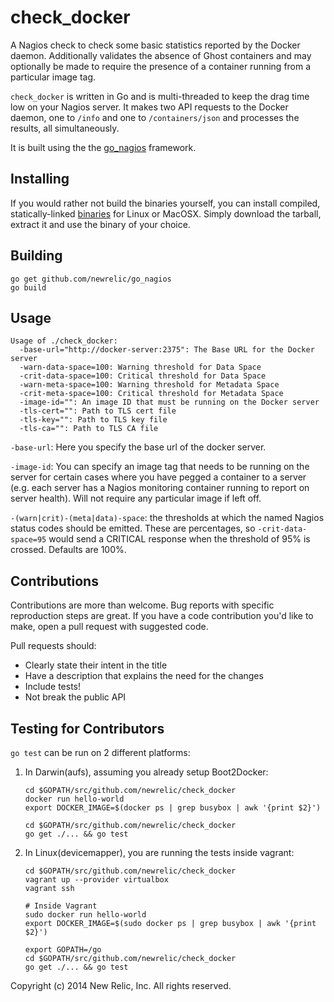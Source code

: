 check_docker
============

A Nagios check to check some basic statistics reported by the Docker daemon.
Additionally validates the absence of Ghost containers and may optionally
be made to require the presence of a container running from a particular image
tag.

`check_docker` is written in Go and is multi-threaded to keep the
drag time low on your Nagios server. It makes two API requests to the
Docker daemon, one to `/info` and one to `/containers/json`
and processes the results, all simultaneously.

It is built using the the
[go_nagios](http://github.com/newrelic/go_nagios)
framework.

Installing
----------
If you would rather not build the binaries yourself, you can install compiled,
statically-linked [binaries](https://github.com/newrelic/check_docker/releases)
for Linux or MacOSX. Simply download the tarball, extract it and use the binary
of your choice.

Building
--------
```
go get github.com/newrelic/go_nagios
go build
```

Usage
-----
```
Usage of ./check_docker:
  -base-url="http://docker-server:2375": The Base URL for the Docker server
  -warn-data-space=100: Warning threshold for Data Space
  -crit-data-space=100: Critical threshold for Data Space
  -warn-meta-space=100: Warning threshold for Metadata Space
  -crit-meta-space=100: Critical threshold for Metadata Space
  -image-id="": An image ID that must be running on the Docker server
  -tls-cert="": Path to TLS cert file
  -tls-key="": Path to TLS key file
  -tls-ca="": Path to TLS CA file
```

`-base-url`: Here you specify the base url of the docker server.

`-image-id`: You can specify an image tag that needs to be running on the server for
certain cases where you have pegged a container to a server (e.g. each server
has a Nagios monitoring container running to report on server health). Will not
require any particular image if left off.

`-(warn|crit)-(meta|data)-space`: the thresholds at which the named Nagios status codes
should be emitted. These are percentages, so `-crit-data-space=95` would send
a CRITICAL response when the threshold of 95% is crossed. Defaults are 100%.

Contributions
-------------

Contributions are more than welcome. Bug reports with specific reproduction
steps are great. If you have a code contribution you'd like to make, open a
pull request with suggested code.

Pull requests should:

 * Clearly state their intent in the title
 * Have a description that explains the need for the changes
 * Include tests!
 * Not break the public API

Testing for Contributors
------------------------

`go test` can be run on 2 different platforms:

1. In Darwin(aufs), assuming you already setup Boot2Docker:
    ```
    cd $GOPATH/src/github.com/newrelic/check_docker
    docker run hello-world
    export DOCKER_IMAGE=$(docker ps | grep busybox | awk '{print $2}')

    cd $GOPATH/src/github.com/newrelic/check_docker
    go get ./... && go test
    ```

2. In Linux(devicemapper), you are running the tests inside vagrant:
    ```
    cd $GOPATH/src/github.com/newrelic/check_docker
    vagrant up --provider virtualbox
    vagrant ssh

    # Inside Vagrant
    sudo docker run hello-world
    export DOCKER_IMAGE=$(sudo docker ps | grep busybox | awk '{print $2}')

    export GOPATH=/go
    cd $GOPATH/src/github.com/newrelic/check_docker
    go get ./... && go test
    ```


Copyright (c) 2014 New Relic, Inc. All rights reserved.

